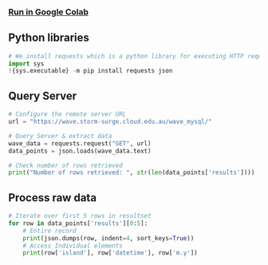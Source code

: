 ### [Run in Google Colab](https://colab.research.google.com/github/taiao/taiao-docs/blob/main/docs/Notebooks/Coasts_Oceans.ipynb)

## Python libraries


```python
# We install requests which is a python library for executing HTTP requests. We also install json which will be used to process the retrieved records.
import sys
!{sys.executable} -m pip install requests json
```

## Query Server


```python
# Configure the remote server URL
url = "https://wave.storm-surge.cloud.edu.au/wave_mysql/"
```


```python
# Query Server & extract data
wave_data = requests.request("GET", url)
data_points = json.loads(wave_data.text)
```


```python
# Check number of rows retrieved
print("Number of rows retrieved: ", str(len(data_points['results'])))
```

## Process raw data


```python
# Iterate over first 5 rows in resultset
for row in data_points['results'][0:5]:
    # Entire record
    print(json.dumps(row, indent=4, sort_keys=True))
    # Access Individual elements
    print(row['island'], row['datetime'], row['m.y'])
    
```
